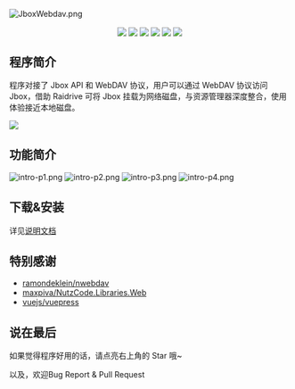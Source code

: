 ![JboxWebdav.png](https://s2.loli.net/2022/08/06/vk5BiwMhYL6l41U.png)
<p align="center">
  <img align="center" src="https://img.shields.io/github/downloads/1357310795/JboxWebdav/total" /> 
  <img align="center" src="https://img.shields.io/github/license/1357310795/JboxWebdav" /> 
  <img align="center" src="https://img.shields.io/github/forks/1357310795/JboxWebdav" /> 
  <img align="center" src="https://img.shields.io/github/stars/1357310795/JboxWebdav" /> 
  <img align="center" src="https://img.shields.io/github/v/release/1357310795/JboxWebdav?include_prereleases" /> 
  <img align="center" src="https://img.shields.io/github/deployments/1357310795/JboxWebdav/github-pages?label=Docs%20Build" /> 
</p>

## 程序简介
程序对接了 Jbox API 和 WebDAV 协议，用户可以通过 WebDAV 协议访问 Jbox，借助 Raidrive 可将 Jbox 挂载为网络磁盘，与资源管理器深度整合，使用体验接近本地磁盘。

![](https://s2.loli.net/2022/08/04/dLXmFnzAEi3yluO.png)

## 功能简介
![intro-p1.png](https://s2.loli.net/2022/07/03/nQGUeVpHfKYWX92.png)
![intro-p2.png](https://s2.loli.net/2022/07/03/wVdrNA2KH1BkfqU.png)
![intro-p3.png](https://s2.loli.net/2022/07/03/bivVemC479G2rsS.png)
![intro-p4.png](https://s2.loli.net/2022/08/06/fhDAcTuHNbE2Vw3.png)

## 下载&安装
详见[说明文档](https://1357310795.github.io/JboxWebdav/)

## 特别感谢
- [ramondeklein/nwebdav](https://github.com/ramondeklein/nwebdav)
- [maxpiva/NutzCode.Libraries.Web](https://github.com/maxpiva/NutzCode.Libraries.Web)
- [vuejs/vuepress](https://github.com/vuejs/vuepress)

## 说在最后
如果觉得程序好用的话，请点亮右上角的 Star 哦~

以及，欢迎Bug Report & Pull Request